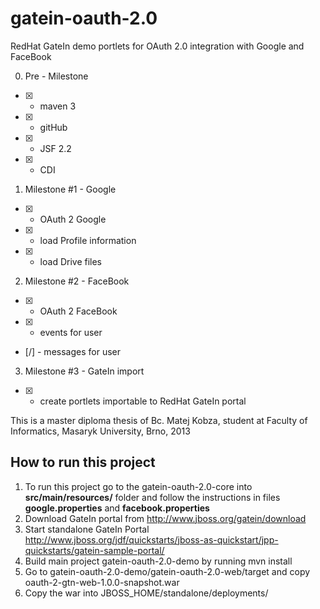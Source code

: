 gatein-oauth-2.0
================

RedHat GateIn demo portlets for OAuth 2.0 integration with Google and FaceBook

0. Pre - Milestone
 - [x] - maven 3
 - [x] - gitHub
 - [x] - JSF 2.2
 - [x] - CDI

1. Milestone #1 - Google
 - [x] - OAuth 2 Google
 - [x] - load Profile information
 - [x] - load Drive files

2. Milestone #2 - FaceBook
 - [x] - OAuth 2 FaceBook
 - [x] - events for user
 - [/] - messages for user

3. Milestone #3 - GateIn import
 - [x] - create portlets importable to RedHat GateIn portal

This is a master diploma thesis of Bc. Matej Kobza, student at Faculty of Informatics, Masaryk University, Brno, 2013

How to run this project
---------------
1. To run this project go to the gatein-oauth-2.0-core into
**src/main/resources/** folder and follow the instructions in files **google.properties** and **facebook.properties**
2. Download GateIn portal from http://www.jboss.org/gatein/download
3. Start standalone GateIn Portal http://www.jboss.org/jdf/quickstarts/jboss-as-quickstart/jpp-quickstarts/gatein-sample-portal/
4. Build main project gatein-oauth-2.0-demo by running mvn install
5. Go to gatein-oauth-2.0-demo/gatein-oauth-2.0-web/target and copy oauth-2-gtn-web-1.0.0-snapshot.war
6. Copy the war into JBOSS_HOME/standalone/deployments/